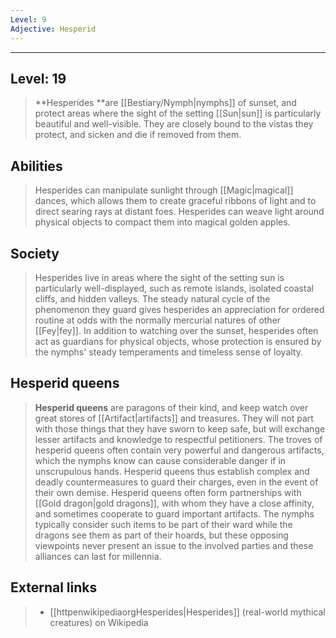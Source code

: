 ```yaml
---
Level: 9
Adjective: Hesperid
---
```

---
Level: 19
---

> **Hesperides **are [[Bestiary/Nymph|nymphs]] of sunset, and protect areas where the sight of the setting [[Sun|sun]] is particularly beautiful and well-visible. They are closely bound to the vistas they protect, and sicken and die if removed from them.



## Abilities

> Hesperides can manipulate sunlight through [[Magic|magical]] dances, which allows them to create graceful ribbons of light and to direct searing rays at distant foes. Hesperides can weave light around physical objects to compact them into magical golden apples.


## Society

> Hesperides live in areas where the sight of the setting sun is particularly well-displayed, such as remote islands, isolated coastal cliffs, and hidden valleys. The steady natural cycle of the phenomenon they guard gives hesperides an appreciation for ordered routine at odds with the normally mercurial natures of other [[Fey|fey]].
> In addition to watching over the sunset, hesperides often act as guardians for physical objects, whose protection is ensured by the nymphs' steady temperaments and timeless sense of loyalty.


## Hesperid queens

> **Hesperid queens** are paragons of their kind, and keep watch over great stores of [[Artifact|artifacts]] and treasures. They will not part with those things that they have sworn to keep safe, but will exchange lesser artifacts and knowledge to respectful petitioners. The troves of hesperid queens often contain very powerful and dangerous artifacts, which the nymphs know can cause considerable danger if in unscrupulous hands. Hesperid queens thus establish complex and deadly countermeasures to guard their charges, even in the event of their own demise.
> Hesperid queens often form partnerships with [[Gold dragon|gold dragons]], with whom they have a close affinity, and sometimes cooperate to guard important artifacts. The nymphs typically consider such items to be part of their ward while the dragons see them as part of their hoards, but these opposing viewpoints never present an issue to the involved parties and these alliances can last for millennia.




## External links

> - [[httpenwikipediaorgHesperides|Hesperides]] (real-world mythical creatures) on Wikipedia





